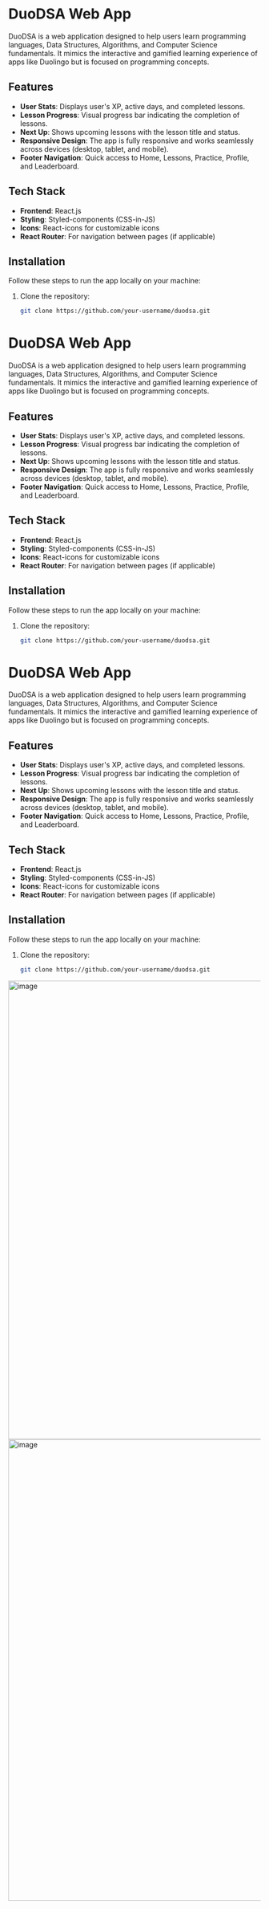 # DuoDSA Web App

DuoDSA is a web application designed to help users learn programming languages, Data Structures, Algorithms, and Computer Science fundamentals. It mimics the interactive and gamified learning experience of apps like Duolingo but is focused on programming concepts.

## Features

- **User Stats**: Displays user's XP, active days, and completed lessons.
- **Lesson Progress**: Visual progress bar indicating the completion of lessons.
- **Next Up**: Shows upcoming lessons with the lesson title and status.
- **Responsive Design**: The app is fully responsive and works seamlessly across devices (desktop, tablet, and mobile).
- **Footer Navigation**: Quick access to Home, Lessons, Practice, Profile, and Leaderboard.

## Tech Stack

- **Frontend**: React.js
- **Styling**: Styled-components (CSS-in-JS)
- **Icons**: React-icons for customizable icons
- **React Router**: For navigation between pages (if applicable)

## Installation

Follow these steps to run the app locally on your machine:

1. Clone the repository:
   ```bash
   git clone https://github.com/your-username/duodsa.git

# DuoDSA Web App

DuoDSA is a web application designed to help users learn programming languages, Data Structures, Algorithms, and Computer Science fundamentals. It mimics the interactive and gamified learning experience of apps like Duolingo but is focused on programming concepts.

## Features

- **User Stats**: Displays user's XP, active days, and completed lessons.
- **Lesson Progress**: Visual progress bar indicating the completion of lessons.
- **Next Up**: Shows upcoming lessons with the lesson title and status.
- **Responsive Design**: The app is fully responsive and works seamlessly across devices (desktop, tablet, and mobile).
- **Footer Navigation**: Quick access to Home, Lessons, Practice, Profile, and Leaderboard.

## Tech Stack

- **Frontend**: React.js
- **Styling**: Styled-components (CSS-in-JS)
- **Icons**: React-icons for customizable icons
- **React Router**: For navigation between pages (if applicable)

## Installation

Follow these steps to run the app locally on your machine:

1. Clone the repository:
   ```bash
   git clone https://github.com/your-username/duodsa.git

# DuoDSA Web App

DuoDSA is a web application designed to help users learn programming languages, Data Structures, Algorithms, and Computer Science fundamentals. It mimics the interactive and gamified learning experience of apps like Duolingo but is focused on programming concepts.

## Features

- **User Stats**: Displays user's XP, active days, and completed lessons.
- **Lesson Progress**: Visual progress bar indicating the completion of lessons.
- **Next Up**: Shows upcoming lessons with the lesson title and status.
- **Responsive Design**: The app is fully responsive and works seamlessly across devices (desktop, tablet, and mobile).
- **Footer Navigation**: Quick access to Home, Lessons, Practice, Profile, and Leaderboard.

## Tech Stack

- **Frontend**: React.js
- **Styling**: Styled-components (CSS-in-JS)
- **Icons**: React-icons for customizable icons
- **React Router**: For navigation between pages (if applicable)

## Installation

Follow these steps to run the app locally on your machine:

1. Clone the repository:
   ```bash
   git clone https://github.com/your-username/duodsa.git
<img width="1919" height="914" alt="image" src="https://github.com/user-attachments/assets/d9a40405-8544-4215-86a1-127c017fca7b" />

<img width="1916" height="920" alt="image" src="https://github.com/user-attachments/assets/42d6a4aa-50a1-4346-9b1e-d58b7c1f0b1a" />

